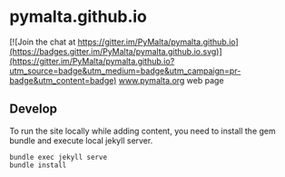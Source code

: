 # pymalta.github.io

[![Join the chat at https://gitter.im/PyMalta/pymalta.github.io](https://badges.gitter.im/PyMalta/pymalta.github.io.svg)](https://gitter.im/PyMalta/pymalta.github.io?utm_source=badge&utm_medium=badge&utm_campaign=pr-badge&utm_content=badge)
www.pymalta.org web page

## Develop

To run the site locally while adding content, you need to install the gem bundle and execute local jekyll server.

    bundle exec jekyll serve
    bundle install
